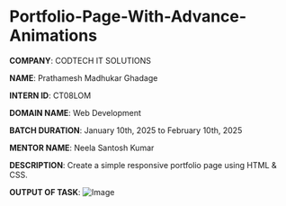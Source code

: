 # Portfolio-Page-With-Advance-Animations

**COMPANY**: CODTECH IT SOLUTIONS

**NAME**: Prathamesh Madhukar Ghadage

**INTERN ID**: CT08LOM

**DOMAIN NAME**: Web Development

**BATCH DURATION**: January 10th, 2025 to February 10th, 2025

**MENTOR NAME**: Neela Santosh Kumar

**DESCRIPTION**: Create a simple responsive portfolio page using HTML & CSS.

**OUTPUT OF TASK**:
![Image](https://github.com/user-attachments/assets/e219c833-57f1-49f5-a97f-7d9264e1a70e)
